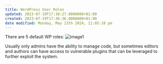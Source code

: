 ```yaml
---
title: WordPress User Roles
updated: 2023-07-19T17:38:27.0000000+01:00
created: 2023-07-19T17:36:36.0000000+01:00
date modified: Monday, May 13th 2024, 11:05:18 pm
---
```


There are 5 default WP roles:
![image1](../../../../_resources/image1-122.png)

Usually only admins have the ability to manage code, but sometimes editors and authors can have access to vulnerable plugins that can be leveraged to further exploit the system.

